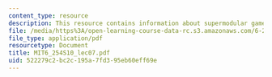 ```yaml
---
content_type: resource
description: This resource contains information about supermodular games.
file: /media/https%3A/open-learning-course-data-rc.s3.amazonaws.com/6-254-game-theory-with-engineering-applications-spring-2010/522279c2bc2c195a7fd395eb60eff69e_MIT6_254S10_lec07.pdf
file_type: application/pdf
resourcetype: Document
title: MIT6_254S10_lec07.pdf
uid: 522279c2-bc2c-195a-7fd3-95eb60eff69e
---
```

